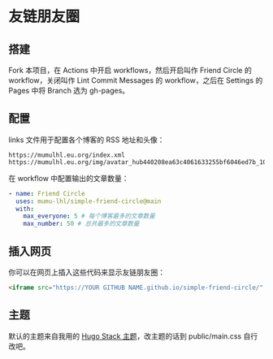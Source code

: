 # 友链朋友圈

## 搭建

Fork 本项目，在 Actions 中开启 workflows，然后开启叫作 Friend Circle 的 workflow，关闭叫作 Lint Commit Messages 的 workflow，之后在 Settings 的 Pages 中将 Branch 选为 gh-pages。

## 配置

links 文件用于配置各个博客的 RSS 地址和头像：

```
https://mumulhl.eu.org/index.xml https://mumulhl.eu.org/img/avatar_hub440208ea63c4061633255bf6046ed7b_104338_300x0_resize_q75_h2_box_2.webp
```

在 workflow 中配置输出的文章数量：

```yml
- name: Friend Circle
  uses: mumu-lhl/simple-friend-circle@main
  with:
    max_everyone: 5 # 每个博客最多的文章数量
    max_number: 50 # 总共最多的文章数量
```

## 插入网页

你可以在网页上插入这些代码来显示友链朋友圈：

```html
<iframe src="https://YOUR GITHUB NAME.github.io/simple-friend-circle/" width="100%" height="400rem" style="border:none;"></iframe>
```

## 主题

默认的主题来自我用的 [Hugo Stack 主题](https://stack.jimmycai.com)，改主题的话到 public/main.css 自行改吧。
